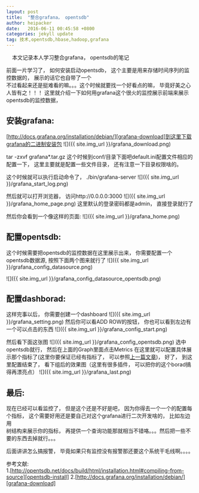 ```yaml
---
layout: post
title:  "整合grafana， opentsdb"
author: heipacker
date:   2016-06-11 00:45:58 +0800
categories: jekyll update
tag: 技术,opentsdb,hbase,hadoop,grafana
---
```

&nbsp;&nbsp;&nbsp;&nbsp;本文记录本人学习整合grafana， opentsdb的笔记


前面一片学习了， 如何安装启动opentsdb， 这个主要是用来存储时间序列的监控数据的， 展示的话它也自带了一个<br/>
不过看起来还是挺难看的嘛。。。这个时候就要找一个好看点的嘛， 毕竟好美之心人皆有之！！！
这里就介绍一下如何用grafana这个很火的监控展示前端来展示opentsdb的监控数据，<br/>
## 安装grafana:</br>
[http://docs.grafana.org/installation/debian/][grafana-download]到这里下载grafana的二进制安装包
![]({{ site.img_url }}/grafana_download.png)

tar -zxvf grafana*.tar.gz
这个时候到conf/目录下面吧default.ini配置文件相应的配置一下， 这里主要就是配置一些文件目录， 还有注意一下目录权限啥的。<br/>

这个时候就可以执行启动命令了， ./bin/grafana-server
![]({{ site.img_url }}/grafana_start_log.png)

然后就可以打开浏览器， 访问http://0.0.0.0:3000
![]({{ site.img_url }}/grafana_home_page.png)
这里默认的登录密码都是admin， 直接登录就行了

然后你会看到一个像这样的页面:
![]({{ site.img_url }}/grafana_home.png)
## 配置opentsdb:<br/>
这个时候需要把opentsdb的监控数据在这里展示出来， 你需要配置一个opentsdb数据源, 按照下面两个图来就行了
![]({{ site.img_url }}/grafana_config_datasource.png)

![]({{ site.img_url }}/grafana_config_datasource_opentsdb.png)
		
## 配置dashborad:<br/>
这样完事以后， 你需要创建一个dashboard
![]({{ site.img_url }}/grafana_setting.png)
然后你可以看ADD ROW的按钮， 你也可以看到左边有一个可以点击的东西
![]({{ site.img_url }}/grafana_config_start.png)

然后看下面这张图
![]({{ site.img_url }}/grafana_config_opentsdb.png)
选中opentsdb就行， 然后在上面的Graph里面点击Metrics
在这里就可以配置具体展示那个指标了(这里你要保证已经有指标了， 可以参照[上一篇文章][opentsdb-install])， 好了， 到这里配置结束了， 看下组后的效果图（这里有很多插件， 可以把你的这个borad搞得再漂亮点）
![]({{ site.img_url }}/grafana_last.png)

## 最后:<br/>
现在已经可以看监控了， 但是这个还是不好是吧， 因为你得去一个一个的配置每个指标， 这个需要好用还是要自己对这个grafana进行二次开发啥的， 比如左边用<br/>
树结构来展示你的指标， 再提供一个查询功能那就相当不错咯。。。然后把一些不要的东西去掉就行。。。

后面讲讲怎么搞报警， 毕竟如果只有监控没有报警那还要这个系统干毛线啊。。。。
		

参考文献:<br/>
1.[http://opentsdb.net/docs/build/html/installation.html#compiling-from-source][opentsdb-install]
2.[http://docs.grafana.org/installation/debian/][grafana-download]

[opentsdb-install]:http://opentsdb.net/docs/build/html/installation.html#compiling-from-source
[grafana-download]:[http://docs.grafana.org/installation/debian/]
